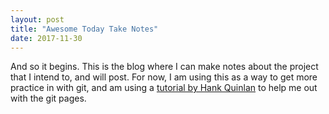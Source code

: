 ```yaml
---
layout: post
title: "Awesome Today Take Notes"
date: 2017-11-30
---
```



And so it begins. This is the blog where I can make notes about the project that I intend to, and will post. For now, I am using this as a way to get more practice in with git, and am using a [tutorial by Hank Quinlan](http://jmcglone.com/guides/github-pages/) to help me out with the git pages. 
